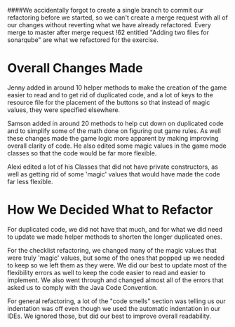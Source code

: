 ####We accidentally forgot to create a single branch to commit our refactoring before we started, so we can't create a merge request with all of our changes without reverting what we have already refactored. Every merge to master after merge request !62 entitled "Adding two files for sonarqube" are what we refactored for the exercise.

Overall Changes Made
====================
Jenny added in around 10 helper methods to make the creation of the game easier to read and to get rid of duplicated code, and a lot of keys to the resource file for the placement of the buttons so that instead of magic values, they were specified elsewhere. 

Samson added in around 20 methods to help cut down on duplicated code and to simplify some of the math done on figuring out game rules. As well these changes made the game logic more apparent by making improving overall clarity of code. He also edited some magic values in the game mode classes so that the code would be far more flexible.

Alexi edited a lot of his Classes that did not have private constructors, as well as getting rid of some 'magic' values that would have made the code far less flexible.

How We Decided What to Refactor
================================
For duplicated code, we did not have that much, and for what we did need to update we made helper methods to shorten the longer duplicated ones.

For the checklist refactoring, we changed many of the magic values that were truly 'magic' values, but some of the ones that popped up we needed to keep so we left them as they were. We did our best to update most of the flexibility errors as well to keep the code easier to read and easier to implement. We also went through and changed almost all of the errors that asked us to comply with the Java Code Convention.

For general refactoring, a lot of the "code smells" section was telling us our indentation was off even though we used the automatic indentation in our IDEs. We ignored those, but did our best to improve overall readability.
